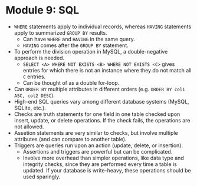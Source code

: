 # Module 9: SQL

- `WHERE` statements apply to individual records, whereas `HAVING` statements apply to summarized `GROUP BY` results.
  - Can have `WHERE` and `HAVING` in the same query.
  - `HAVING` comes after the `GROUP BY` statement.
- To perform the division operation in MySQL, a double-negative approach is needed.
  - `SELECT <A> WHERE NOT EXISTS <B> WHERE NOT EXISTS <C>` gives entries for which there is not an instance where they do not match all `C` entries.
  - Can be thought of as a double for-loop.
- Can `ORDER BY` multiple attributes in different orders (e.g. `ORDER BY col1 ASC, col2 DESC`).
- High-end SQL queries vary among different database systems (MySQL, SQLite, etc.).
- Checks are truth statements for one field in one table checked upon insert, update, or delete operations. If the check fails, the operations are not allowed.
- Assetion statements are very similar to checks, but involve multiple attributes (and can compare to another table).
- Triggers are queries run upon an action (update, delete, or insertion).
  - Assertions and triggers are powerful but can be complicated. 
  - Involve more overhead than simpler operations, like data type and integrity checks, since they are performed every time a table is updated. If your database is write-heavy, these operations should be used sparingly.